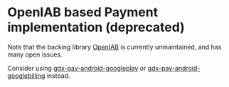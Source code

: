 # OpenIAB based Payment implementation (deprecated)


Note that the backing library [OpenIAB](https://github.com/onepf/OpenIAB) is currently unmaintained, and has many open issues.

Consider using [gdx-pay-android-googleplay](../gdx-pay-android-googleplay/README.md) or
 [gdx-pay-android-googlebilling](../gdx-pay-android-googlebilling/README.md) instead.